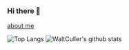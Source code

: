 ### Hi there 👋

<!--
**WaltCuller/WaltCuller** is a ✨ _special_ ✨ repository because its `README.md` (this file) appears on your GitHub profile.

Here are some ideas to get you started:

- 🔭 I’m currently working on ...
- 🌱 I’m currently learning ...
- 👯 I’m looking to collaborate on ...
- 🤔 I’m looking for help with ...
- 💬 Ask me about ...
- 📫 How to reach me: ...
- 😄 Pronouns: ...
- ⚡ Fun fact: ...

-->

[about me](https://waltculler.github.io)


![Top Langs](https://github-readme-stats.vercel.app/api/top-langs/?username=WaltCuller&langs_count=5&hide=html,css,scss)
![WaltCuller's github stats](https://github-readme-stats.vercel.app/api?username=WaltCuller&show_icons=true&count_private=true&line_height=40)


